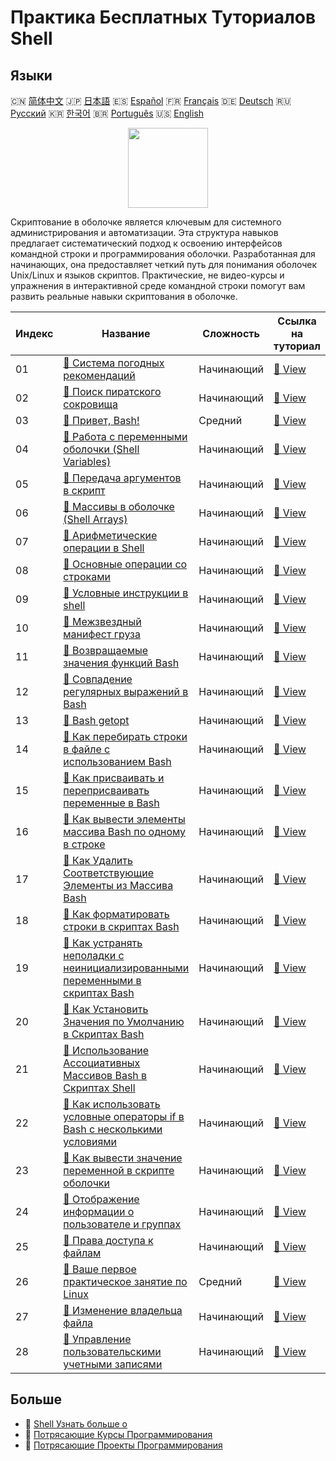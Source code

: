 # Практика Бесплатных Туториалов Shell

## Языки

🇨🇳 [简体中文](README_zh.md) 🇯🇵 [日本語](README_ja.md) 🇪🇸 [Español](README_es.md) 🇫🇷 [Français](README_fr.md) 🇩🇪 [Deutsch](README_de.md) 🇷🇺 [Русский](README_ru.md) 🇰🇷 [한국어](README_ko.md) 🇧🇷 [Português](README_pt.md) 🇺🇸 [English](README.md) 

<div align="center">
<img width="128px" src="https://file.labex.io/path/FaVTnI4iqZP0.png">
</div>

Скриптование в оболочке является ключевым для системного администрирования и автоматизации. Эта структура навыков предлагает систематический подход к освоению интерфейсов командной строки и программирования оболочки. Разработанная для начинающих, она предоставляет четкий путь для понимания оболочек Unix/Linux и языков скриптов. Практические, не видео-курсы и упражнения в интерактивной среде командной строки помогут вам развить реальные навыки скриптования в оболочке.

|   Индекс | Название                                                                                                                                                                           | Сложность   | Ссылка на туториал                                                                                           |
|----------|------------------------------------------------------------------------------------------------------------------------------------------------------------------------------------|-------------|--------------------------------------------------------------------------------------------------------------|
|       01 | [📖 Система погодных рекомендаций](https://labex.io/ru/tutorials/shell-weather-advisory-system-388885)                                                                             | Начинающий  | [🔗 View](https://labex.io/ru/tutorials/shell-weather-advisory-system-388885)                                |
|       02 | [📖 Поиск пиратского сокровища](https://labex.io/ru/tutorials/shell-finding-the-pirate-s-treasure-388807)                                                                          | Начинающий  | [🔗 View](https://labex.io/ru/tutorials/shell-finding-the-pirate-s-treasure-388807)                          |
|       03 | [📖 Привет, Bash!](https://labex.io/ru/tutorials/linux-hello-bash-388809)                                                                                                          | Средний     | [🔗 View](https://labex.io/ru/tutorials/linux-hello-bash-388809)                                             |
|       04 | [📖 Работа с переменными оболочки (Shell Variables)](https://labex.io/ru/tutorials/shell-working-with-shell-variables-388810)                                                      | Начинающий  | [🔗 View](https://labex.io/ru/tutorials/shell-working-with-shell-variables-388810)                           |
|       05 | [📖 Передача аргументов в скрипт](https://labex.io/ru/tutorials/shell-passing-arguments-to-the-script-388811)                                                                      | Начинающий  | [🔗 View](https://labex.io/ru/tutorials/shell-passing-arguments-to-the-script-388811)                        |
|       06 | [📖 Массивы в оболочке (Shell Arrays)](https://labex.io/ru/tutorials/shell-shell-arrays-388812)                                                                                    | Начинающий  | [🔗 View](https://labex.io/ru/tutorials/shell-shell-arrays-388812)                                           |
|       07 | [📖 Арифметические операции в Shell](https://labex.io/ru/tutorials/shell-arithmetic-operations-in-shell-388813)                                                                    | Начинающий  | [🔗 View](https://labex.io/ru/tutorials/shell-arithmetic-operations-in-shell-388813)                         |
|       08 | [📖 Основные операции со строками](https://labex.io/ru/tutorials/shell-basic-string-operations-388814)                                                                             | Начинающий  | [🔗 View](https://labex.io/ru/tutorials/shell-basic-string-operations-388814)                                |
|       09 | [📖 Условные инструкции в shell](https://labex.io/ru/tutorials/linux-conditional-statements-in-shell-388815)                                                                       | Начинающий  | [🔗 View](https://labex.io/ru/tutorials/linux-conditional-statements-in-shell-388815)                        |
|       10 | [📖 Межзвездный манифест груза](https://labex.io/ru/tutorials/shell-interstellar-cargo-manifest-388869)                                                                            | Начинающий  | [🔗 View](https://labex.io/ru/tutorials/shell-interstellar-cargo-manifest-388869)                            |
|       11 | [📖 Возвращаемые значения функций Bash](https://labex.io/ru/tutorials/shell-bash-function-return-values-391153)                                                                    | Начинающий  | [🔗 View](https://labex.io/ru/tutorials/shell-bash-function-return-values-391153)                            |
|       12 | [📖 Совпадение регулярных выражений в Bash](https://labex.io/ru/tutorials/shell-bash-regex-matching-391551)                                                                        | Начинающий  | [🔗 View](https://labex.io/ru/tutorials/shell-bash-regex-matching-391551)                                    |
|       13 | [📖 Bash getopt](https://labex.io/ru/tutorials/shell-bash-getopt-391993)                                                                                                           | Начинающий  | [🔗 View](https://labex.io/ru/tutorials/shell-bash-getopt-391993)                                            |
|       14 | [📖 Как перебирать строки в файле с использованием Bash](https://labex.io/ru/tutorials/shell-how-to-iterate-over-lines-in-a-file-with-bash-392550)                                 | Начинающий  | [🔗 View](https://labex.io/ru/tutorials/shell-how-to-iterate-over-lines-in-a-file-with-bash-392550)          |
|       15 | [📖 Как присваивать и переприсваивать переменные в Bash](https://labex.io/ru/tutorials/shell-how-to-assign-and-reassign-variables-in-bash-392817)                                  | Начинающий  | [🔗 View](https://labex.io/ru/tutorials/shell-how-to-assign-and-reassign-variables-in-bash-392817)           |
|       16 | [📖 Как вывести элементы массива Bash по одному в строке](https://labex.io/ru/tutorials/shell-how-to-print-bash-array-elements-one-per-line-392979)                                | Начинающий  | [🔗 View](https://labex.io/ru/tutorials/shell-how-to-print-bash-array-elements-one-per-line-392979)          |
|       17 | [📖 Как Удалить Соответствующие Элементы из Массива Bash](https://labex.io/ru/tutorials/shell-how-to-remove-matching-elements-from-a-bash-array-397749)                            | Начинающий  | [🔗 View](https://labex.io/ru/tutorials/shell-how-to-remove-matching-elements-from-a-bash-array-397749)      |
|       18 | [📖 Как форматировать строки в скриптах Bash](https://labex.io/ru/tutorials/shell-how-to-format-strings-in-bash-scripts-400162)                                                    | Начинающий  | [🔗 View](https://labex.io/ru/tutorials/shell-how-to-format-strings-in-bash-scripts-400162)                  |
|       19 | [📖 Как устранять неполадки с неинициализированными переменными в скриптах Bash](https://labex.io/ru/tutorials/shell-how-to-troubleshoot-unbound-variables-in-bash-scripts-400168) | Начинающий  | [🔗 View](https://labex.io/ru/tutorials/shell-how-to-troubleshoot-unbound-variables-in-bash-scripts-400168)  |
|       20 | [📖 Как Установить Значения по Умолчанию в Скриптах Bash](https://labex.io/ru/tutorials/shell-how-to-set-default-values-in-bash-scripts-413755)                                    | Начинающий  | [🔗 View](https://labex.io/ru/tutorials/shell-how-to-set-default-values-in-bash-scripts-413755)              |
|       21 | [📖 Использование Ассоциативных Массивов Bash в Скриптах Shell](https://labex.io/ru/tutorials/shell-utilizing-bash-key-value-arrays-in-shell-scripting-413759)                     | Начинающий  | [🔗 View](https://labex.io/ru/tutorials/shell-utilizing-bash-key-value-arrays-in-shell-scripting-413759)     |
|       22 | [📖 Как использовать условные операторы if в Bash с несколькими условиями](https://labex.io/ru/tutorials/shell-how-to-use-bash-if-statements-with-multiple-conditions-413763)      | Начинающий  | [🔗 View](https://labex.io/ru/tutorials/shell-how-to-use-bash-if-statements-with-multiple-conditions-413763) |
|       23 | [📖 Как вывести значение переменной в скрипте оболочки](https://labex.io/ru/tutorials/shell-how-to-print-the-value-of-a-variable-in-a-shell-script-417569)                         | Начинающий  | [🔗 View](https://labex.io/ru/tutorials/shell-how-to-print-the-value-of-a-variable-in-a-shell-script-417569) |
|       24 | [📖 Отображение информации о пользователе и группах](https://labex.io/ru/tutorials/linux-display-user-and-group-information-8718)                                                  | Начинающий  | [🔗 View](https://labex.io/ru/tutorials/linux-display-user-and-group-information-8718)                       |
|       25 | [📖 Права доступа к файлам](https://labex.io/ru/tutorials/linux-permissions-of-files-270252)                                                                                       | Начинающий  | [🔗 View](https://labex.io/ru/tutorials/linux-permissions-of-files-270252)                                   |
|       26 | [📖 Ваше первое практическое занятие по Linux](https://labex.io/ru/tutorials/linux-your-first-linux-lab-270253)                                                                    | Средний     | [🔗 View](https://labex.io/ru/tutorials/linux-your-first-linux-lab-270253)                                   |
|       27 | [📖 Изменение владельца файла](https://labex.io/ru/tutorials/shell-change-file-ownership-270254)                                                                                   | Начинающий  | [🔗 View](https://labex.io/ru/tutorials/shell-change-file-ownership-270254)                                  |
|       28 | [📖 Управление пользовательскими учетными записями](https://labex.io/ru/tutorials/linux-user-account-management-49)                                                                | Начинающий  | [🔗 View](https://labex.io/ru/tutorials/linux-user-account-management-49)                                    |

## Больше

- 🔗 [Shell Узнать больше о](https://labex.io/ru/skilltrees/shell)
- 🔗 [Потрясающие Курсы Программирования](https://github.com/labex-labs/awesome-programming-courses)
- 🔗 [Потрясающие Проекты Программирования](https://github.com/labex-labs/awesome-programming-projects)

